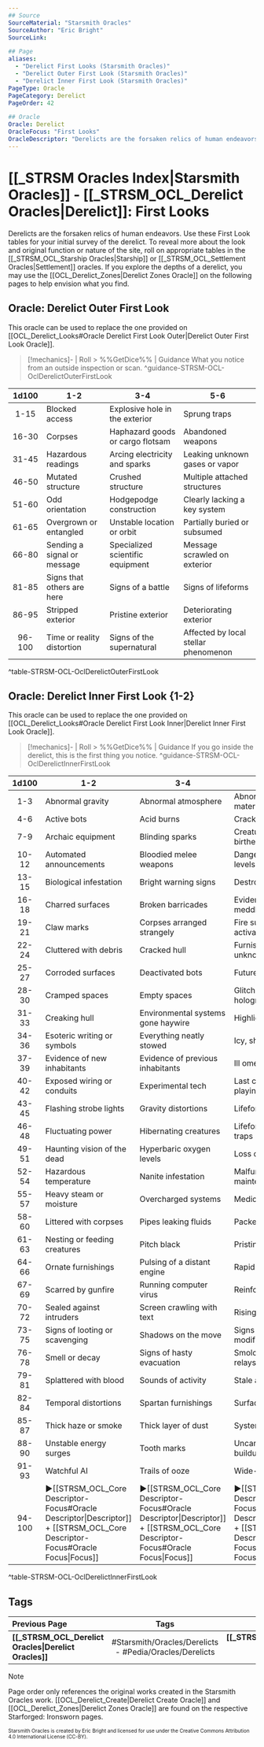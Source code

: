 ```yaml
---
## Source
SourceMaterial: "Starsmith Oracles"
SourceAuthor: "Eric Bright"
SourceLink: 

## Page
aliases:
  - "Derelict First Looks (Starsmith Oracles)"
  - "Derelict Outer First Look (Starsmith Oracles)"
  - "Derelict Inner First Look (Starsmith Oracles)"
PageType: Oracle
PageCategory: Derelict
PageOrder: 42

## Oracle
Oracle: Derelict
OracleFocus: "First Looks"
OracleDescriptor: "Derelicts are the forsaken relics of human endeavors. Use these First Look tables for your initial survey of the derelict."
---
```

# [[_STRSM Oracles Index|Starsmith Oracles]] - [[_STRSM_OCL_Derelict Oracles|Derelict]]: First Looks
Derelicts are the forsaken relics of human endeavors. Use these First Look tables for your initial survey of the derelict. To reveal more about the look and original function or nature of the site, roll on appropriate tables in the [[_STRSM_OCL_Starship Oracles|Starship]]  or [[_STRSM_OCL_Settlement Oracles|Settlement]] oracles. If you explore the depths of a derelict, you may use the [[OCL_Derelict_Zones|Derelict Zones Oracle]] on the following pages to help envision what you find.

## Oracle: Derelict Outer First Look
This oracle can be used to replace the one provided on [[OCL_Derelict_Looks#Oracle Derelict First Look Outer|Derelict Outer First Look Oracle]].

> [!mechanics]- | Roll > %%GetDice%% | Guidance
> What you notice from an outside inspection or scan. ^guidance-STRSM-OCL-OclDerelictOuterFirstLook

| 1d100 | 1-2 | 3-4 | 5-6 |
| :---: | --- | --- | --- |
| 1-15 | Blocked access | Explosive hole in the exterior | Sprung traps |
| 16-30 | Corpses | Haphazard goods or cargo flotsam | Abandoned weapons |
| 31-45 | Hazardous readings | Arcing electricity and sparks | Leaking unknown gases or vapor |
| 46-50 | Mutated structure | Crushed structure | Multiple attached structures |
| 51-60 | Odd orientation | Hodgepodge construction | Clearly lacking a key system |
| 61-65 | Overgrown or entangled | Unstable location or orbit | Partially buried or subsumed |
| 66-80 | Sending a signal or message | Specialized scientific equipment | Message scrawled on exterior |
| 81-85 | Signs that others are here | Signs of a battle | Signs of lifeforms |
| 86-95 | Stripped exterior | Pristine exterior | Deteriorating exterior |
| 96-100 | Time or reality distortion | Signs of the supernatural | Affected by local stellar phenomenon |
^table-STRSM-OCL-OclDerelictOuterFirstLook

## Oracle: Derelict Inner First Look {1-2}
This oracle can be used to replace the one provided on [[OCL_Derelict_Looks#Oracle Derelict First Look Inner|Derelict Inner First Look Oracle]].

> [!mechanics]- | Roll > %%GetDice%% | Guidance
> If you go inside the derelict, this is the first thing you notice. ^guidance-STRSM-OCL-OclDerelictInnerFirstLook

| 1d100 | 1-2 | 3-4 | 5-6 |
| :---: | --- | --- | --- |
| 1-3 | Abnormal gravity | Abnormal atmosphere | Abnormal structure material |
| 4-6 | Active bots | Acid burns | Cracks venting gas |
| 7-9 | Archaic equipment | Blinding sparks | Creatures being birthed |
| 10-12 | Automated announcements | Bloodied melee weapons | Dangerous radiation levels |
| 13-15 | Biological infestation | Bright warning signs | Destroyed bots |
| 16-18 | Charred surfaces | Broken barricades | Evidence of faction meddling |
| 19-21 | Claw marks | Corpses arranged strangely | Fire suppression activated |
| 22-24 | Cluttered with debris | Cracked hull | Furnishings to fit unknown biology |
| 25-27 | Corroded surfaces | Deactivated bots | Future tech |
| 28-30 | Cramped spaces | Empty spaces | Glitching welcome hologram |
| 31-33 | Creaking hull | Environmental systems gone haywire | Highlighted pathways |
| 34-36 | Esoteric writing or symbols | Everything neatly stowed | Icy, shattered remains |
| 37-39 | Evidence of new inhabitants | Evidence of previous inhabitants | Ill omen |
| 40-42 | Exposed wiring or conduits | Experimental tech | Last captain's log playing on a loop |
| 43-45 | Flashing strobe lights | Gravity distortions | Lifeform spoor |
| 46-48 | Fluctuating power | Hibernating creatures | Lifeforms caught in traps |
| 49-51 | Haunting vision of the dead | Hyperbaric oxygen levels | Loss of atmosphere |
| 52-54 | Hazardous temperature | Nanite infestation | Malfunctioning maintenance bots |
| 55-57 | Heavy steam or moisture | Overcharged systems | Medical quarantine |
| 58-60 | Littered with corpses | Pipes leaking fluids | Packed cargo pods |
| 61-63 | Nesting or feeding creatures | Pitch black | Pristine surfaces |
| 64-66 | Ornate furnishings | Pulsing of a distant engine | Rapid pressure shifts |
| 67-69 | Scarred by gunfire | Running computer virus | Reinforced hull |
| 70-72 | Sealed against intruders | Screen crawling with text | Rising waters |
| 73-75 | Signs of looting or scavenging | Shadows on the move | Signs of hasty modifications |
| 76-78 | Smell or decay | Signs of hasty evacuation | Smoldering power relays |
| 79-81 | Splattered with blood | Sounds of activity | Stale atmosphere |
| 82-84 | Temporal distortions | Spartan furnishings | Surfaces iced over |
| 85-87 | Thick haze or smoke | Thick layer of dust | System malfunctions |
| 88-90 | Unstable energy surges | Tooth marks | Uncanny mineral buildup |
| 91-93 | Watchful AI | Trails of ooze | Wide-open spaces |
| 94-100 | ▶[[STRSM_OCL_Core Descriptor-Focus#Oracle Descriptor\|Descriptor]] + [[STRSM_OCL_Core Descriptor-Focus#Oracle Focus\|Focus]] | ▶[[STRSM_OCL_Core Descriptor-Focus#Oracle Descriptor\|Descriptor]] + [[STRSM_OCL_Core Descriptor-Focus#Oracle Focus\|Focus]] | ▶[[STRSM_OCL_Core Descriptor-Focus#Oracle Descriptor\|Descriptor]] + [[STRSM_OCL_Core Descriptor-Focus#Oracle Focus\|Focus]] |
^table-STRSM-OCL-OclDerelictInnerFirstLook

## Tags
| Previous Page | Tags | Next Page | 
| :--- | :---: | ---: |
| **[[_STRSM_OCL_Derelict Oracles\|Derelict Oracles]]** | #Starsmith/Oracles/Derelicts - #Pedia/Oracles/Derelicts | **[[_STRSM_OCL_District Oracles\|District Oracles]]** |

> [!note]
> Page order only references the original works created in the Starsmith Oracles work. [[OCL_Derelict_Create|Derelict Create Oracle]] and [[OCL_Derelict_Zones|Derelict Zones Oracle]] are found on the respective Starforged: Ironsworn pages.

<font size=-2>Starsmith Oracles is created by Eric Bright and licensed for use under the Creative Commons Attribution 4.0 International License (CC-BY).</font>